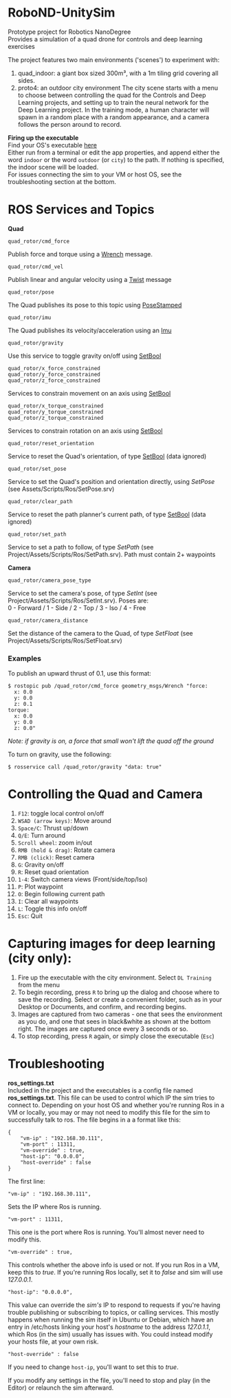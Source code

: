 # RoboND-UnitySim
Prototype project for Robotics NanoDegree  
Provides a simulation of a quad drone for controls and deep learning exercises

The project features two main environments ('scenes') to experiment with:
1. quad_indoor: a giant box sized 300m³, with a 1m tiling grid covering all sides.
2. proto4: an outdoor city environment
The city scene starts with a menu to choose between controlling the quad for the Controls and Deep Learning projects, and setting up to train the neural network for the Deep Learning project. In the training mode, a human character will spawn in a random place with a random appearance, and a camera follows the person around to record.

**Firing up the executable**  
Find your OS's executable [here](https://github.com/udacity/RoboND-Controls-Lab/releases)  
Either run from a terminal or edit the app properties, and append either the word `indoor` or the word `outdoor` (or `city`) to the path. If nothing is specified, the indoor scene will be loaded.  
For issues connecting the sim to your VM or host OS, see the troubleshooting section at the bottom.

# ROS Services and Topics
**Quad**
```
quad_rotor/cmd_force
```
Publish force and torque using a [Wrench](http://docs.ros.org/jade/api/geometry_msgs/html/msg/Wrench.html) message.
```
quad_rotor/cmd_vel
```
Publish linear and angular velocity using a [Twist](http://docs.ros.org/jade/api/geometry_msgs/html/msg/Twist.html) message
```
quad_rotor/pose
```
The Quad publishes its pose to this topic using [PoseStamped](http://docs.ros.org/jade/api/geometry_msgs/html/msg/PoseStamped.html)
```
quad_rotor/imu
```
The Quad publishes its velocity/acceleration using an [Imu](http://docs.ros.org/api/sensor_msgs/html/msg/Imu.html)
```
quad_rotor/gravity
```
Use this service to toggle gravity on/off using [SetBool](http://docs.ros.org/jade/api/std_srvs/html/srv/SetBool.html)
```
quad_rotor/x_force_constrained
quad_rotor/y_force_constrained
quad_rotor/z_force_constrained
```
Services to constrain movement on an axis using [SetBool](http://docs.ros.org/jade/api/std_srvs/html/srv/SetBool.html)
```
quad_rotor/x_torque_constrained
quad_rotor/y_torque_constrained
quad_rotor/z_torque_constrained
```
Services to constrain rotation on an axis using [SetBool](http://docs.ros.org/jade/api/std_srvs/html/srv/SetBool.html)
```
quad_rotor/reset_orientation
```
Service to reset the Quad's orientation, of type [SetBool](http://docs.ros.org/jade/api/std_srvs/html/srv/SetBool.html) (data ignored)
```
quad_rotor/set_pose
```
Service to set the Quad's position and orientation directly, using _SetPose_ (see Assets/Scripts/Ros/SetPose.srv)
```
quad_rotor/clear_path
```
Service to reset the path planner's current path, of type [SetBool](http://docs.ros.org/jade/api/std_srvs/html/srv/SetBool.html) (data ignored)
```
quad_rotor/set_path
```
Service to set a path to follow, of type _SetPath_ (see Project/Assets/Scripts/Ros/SetPath.srv). Path must contain 2+ waypoints

**Camera**
```
quad_rotor/camera_pose_type
```
Service to set the camera's pose, of type _SetInt_ (see Project/Assets/Scripts/Ros/SetInt.srv). Poses are:  
0 - Forward / 1 - Side / 2 - Top / 3 - Iso / 4 - Free
```
quad_rotor/camera_distance
```
Set the distance of the camera to the Quad, of type _SetFloat_ (see Project/Assets/Scripts/Ros/SetFloat.srv)

### Examples ###

To publish an upward thrust of 0.1, use this format:
```
$ rostopic pub /quad_rotor/cmd_force geometry_msgs/Wrench "force:
  x: 0.0
  y: 0.0
  z: 0.1
torque:
  x: 0.0
  y: 0.0
  z: 0.0"
```
_Note: if gravity is on, a force that small won't lift the quad off the ground_  

To turn on gravity, use the following:  
```
$ rosservice call /quad_rotor/gravity "data: true"
```


# Controlling the Quad and Camera
1. `F12`: toggle local control on/off
2. `WSAD (arrow keys)`: Move around
3. `Space/C`: Thrust up/down
4. `Q/E`: Turn around
5. `Scroll wheel`: zoom in/out
6. `RMB (hold & drag)`: Rotate camera
7. `RMB (click)`: Reset camera
8. `G`: Gravity on/off
9. `R`: Reset quad orientation
10. `1-4`: Switch camera views (Front/side/top/Iso)
11. `P`: Plot waypoint
12. `O`: Begin following current path
13. `I`: Clear all waypoints
14. `L`: Toggle this info on/off
15. `Esc`: Quit

# Capturing images for deep learning (city only): #
1. Fire up the executable with the city environment. Select `DL Training` from the menu
2. To begin recording, press `R` to bring up the dialog and choose where to save the recording. Select or create a convenient folder, such as in your Desktop or Documents, and confirm, and recording begins.
3. Images are captured from two cameras - one that sees the environment as you do, and one that sees in black&white as shown at the bottom right. The images are captured once every 3 seconds or so.
4. To stop recording, press `R` again, or simply close the executable (`Esc`)

# Troubleshooting #
**ros_settings.txt**  
Included in the project and the executables is a config file named __ros_settings.txt__. This file can be used to control which IP the sim tries to connect to. Depending on your host OS and whether you're running Ros in a VM or locally, you may or may not need to modify this file for the sim to successfully talk to ros.
The file begins in a a format like this:
```
{
	"vm-ip" : "192.168.30.111",
	"vm-port" : 11311,
	"vm-override" : true,
	"host-ip": "0.0.0.0",
	"host-override" : false
}
```
The first line:  
```
"vm-ip" : "192.168.30.111",
```
Sets the IP where Ros is running.
```
"vm-port" : 11311,
```
This one is the port where Ros is running. You'll almost never need to modify this.  
```
"vm-override" : true,
```
This controls whether the above info is used or not. If you run Ros in a VM, keep this to _true_. If you're running Ros locally, set it to _false_ and sim will use _127.0.0.1_.  
```
"host-ip": "0.0.0.0",
```
This value can override the _sim's_ IP to respond to requests if you're having trouble publishing or subscribing to topics, or calling services. This mostly happens when running the sim itself in Ubuntu or Debian, which have an entry in /etc/hosts linking your host's _hostname_ to the address _127.0.1.1_, which Ros (in the sim) usually has issues with. You could instead modify your hosts file, at your own risk.
```
"host-override" : false
```
If you need to change `host-ip`, you'll want to set this to _true_.

If you modify any settings in the file, you'll need to stop and play (in the Editor) or relaunch the sim afterward.
